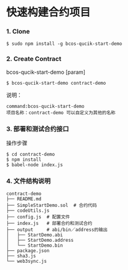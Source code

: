 # 快速构建合约项目

### 1. Clone
```
$ sudo npm install -g bcos-qucik-start-demo
```

### 2. Create Contract
bcos-qucik-start-demo [param]
```
$ bcos-qucik-start-demo contract-demo
```
说明：
```
command:bcos-qucik-start-demo
项目名称：contract-demo 可以自定义为其他的名称
```

### 3. 部署和测试合约接口
操作步骤
```
$ cd contract-demo
$ npm install
$ babel-node index.js
```
### 4. 文件结构说明
```
contract-demo
├── README.md
├── SimpleStartDemo.sol  # 合约代码
├── codeUtils.js
├── config.js  # 配置文件
├── index.js   # 部署合约和测试合约
├── output     # abi/bin／address的输出
│   ├── StartDemo.abi
│   ├── StartDemo.address
│   └── StartDemo.bin
├── package.json
├── sha3.js
└── web3sync.js
```
